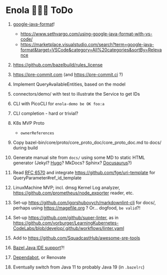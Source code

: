# Enola 🕵🏾‍♀️ ToDo

1. [google-java-format](https://github.com/google/google-java-format)!
   - https://www.sethvargo.com/using-google-java-format-with-vs-code/
   - https://marketplace.visualstudio.com/search?term=google-java-format&target=VSCode&category=All%20categories&sortBy=Relevance

1. https://github.com/bazelbuild/rules_license

1. https://pre-commit.com (and https://pre-commit.ci ?)

1. Implement QueryAvailableEntities, based on the model
1. connectors/demo/ with test to illustrate the Service to get IDs
1. CLI with PicoCLI for `enola-demo be OK foo:a`
1. CLI completion - hard or trivial?

1. K8s MVP Proto
   - `ownerReferences`

1. Copy bazel-bin/core/proto/core_proto_doc/core_proto_doc.md to docs/ during build

1. Generate manual site from `docs/` using some MD to static HTML generator (Jekyl? [Hugo](https://gohugo.io)? MkDocs? Sphinx? [Docusaurus](https://docusaurus.io)?)

1. Read [RFC 6570](https://www.rfc-editor.org/rfc/rfc6570) and integrate https://github.com/fge/uri-template for QueryParameter#ref_id_template

1. LinuxMachine MVP; incl. dmsg Kernel Log analyzer, https://github.com/prometheus/node_exporter reader, etc.

1. Set-up https://github.com/igorshubovych/markdownlint-cli for docs/, perhaps using https://magefile.org ? Or... dogfood, `be valid`?!

1. Set-up https://github.com/github/super-linter, as in https://github.com/vorburger/LearningKubernetes-CodeLabs/blob/develop/.github/workflows/linter.yaml

1. Add to https://github.com/SquadcastHub/awesome-sre-tools

1. [Bazel Java IDE support](https://github.com/vorburger/LearningBazel/blob/develop/ToDo.md)?!

1. [Dependabot](https://github.com//dependabot-core/issues/2196), or Renovate

1. Eventually switch from Java 11 to probably Java 19 (in `.bazelrc`)
